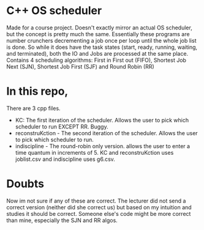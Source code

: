 # C++ OS scheduler
Made for a course project. Doesn't exactly mirror an actual OS scheduler, but the concept is pretty much the same. Essentially these programs are number crunchers decrementing a job once per loop until the whole job list is done. So while it does have the task states (start, ready, running, waiting, and terminated), both the IO and Jobs are processed at the same place.
Contains 4 scheduling algorithms: First in First out (FIFO), Shortest Job Next (SJN), Shortest Job First (SJF) and Round Robin (RR)
# In this repo,
There are 3 cpp files.
- KC: The first iteration of the scheduler. Allows the user to pick which scheduler to run EXCEPT RR. Buggy.
- reconstruKction - The second iteration of the scheduler. Allows the user to pick which scheduler to run.
- indiscipline - The round-robin only version. allows the user to enter a time quantum in increments of 5.
KC and reconstruKction uses joblist.csv and indiscipline uses g6.csv.
# Doubts
Now im not sure if any of these are correct. The lecturer did not send a correct version (neither did she correct us) but based on my intuition and studies it should be correct. Someone else's code might be more correct than mine, especially the SJN and RR algos.
